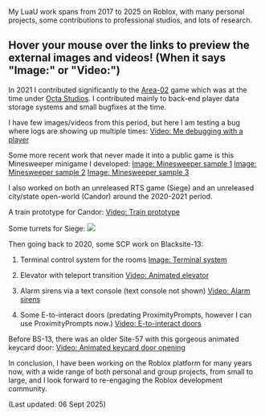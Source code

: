 My LuaU work spans from 2017 to 2025 on Roblox, with many personal projects, some contributions to professional studios, and lots of research.

## Hover your mouse over the links to preview the external images and videos! (When it says "Image:" or "Video:")

In 2021 I contributed significantly to the [Area-02](https://www.roblox.com/games/2808131030/NEW-CDC-SCP-Area-02) game which was at the time under [Octa Studios](https://www.roblox.com/communities/7189408/Octa-Studios#!/about). I contributed mainly to back-end player data storage systems and small bugfixes at the time.

I have few images/videos from this period, but here I am testing a bug where logs are showing up multiple times:
[Video: Me debugging with a player](https://gyazo.com/f42482c5da823238f290de802e03c86e)

Some more recent work that never made it into a public game is this Minesweeper minigame I developed:
[Image: Minesweeper sample 1](./Minesweeper/Minesweeper_Sample1.png)
[Image: Minesweeper sample 2](./Minesweeper/Minesweeper_Sample2.png)
[Image: Minesweeper sample 3](./Minesweeper/Minesweeper_Sample3.png)

I also worked on both an unreleased RTS game (Siege) and an unreleased city/state open-world (Candor) around the 2020-2021 period.

A train prototype for Candor:
[Video: Train prototype](https://gyazo.com/c2863a35b64f483a334a19ae547fc657)

Some turrets for Siege:
![](https://gyazo.com/8028b5dcb58ec25e531389989184843f)

Then going back to 2020, some SCP work on Blacksite-13:

1. Terminal control system for the rooms
[Image: Terminal system](https://gyazo.com/528607cee1329558fb459c498f0670d0)

2. Elevator with teleport transition
[Video: Animated elevator](https://gyazo.com/55298a51ff566d39d9bfd6b825e22d1f)

3. Alarm sirens via a text console (text console not shown)
[Video: Alarm sirens](https://gyazo.com/5dbb4e52bc450345779059d0fca2fe64)

4. Some E-to-interact doors (predating ProximityPrompts, however I can use ProximityPrompts now.)
[Video: E-to-interact doors](https://gyazo.com/1c4819bbd169149bfca0bbfa9b6ab3c9)

Before BS-13, there was an older Site-57 with this gorgeous animated keycard door:
[Video: Animated keycard door opening](https://gyazo.com/70b500b58d84708abdfe3794c757d4ee)

In conclusion, I have been working on the Roblox platform for many years now, with a wide range of both personal and group projects, from small to large, and I look forward to re-engaging the Roblox development community.

(Last updated: 06 Sept 2025)